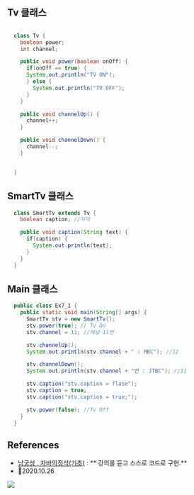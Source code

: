 
## Tv 클래스
```java

  class Tv {
    boolean power;
    int channel;

    public void power(boolean onOff) {
      if(onOff == true) {
      System.out.println("TV ON");
      } else {
        System.out.println("TV OFF");	
      }
    }

    public void channelUp() {
      channel++;
    }

    public void channelDown() {
      channel--;
    }


  }
```

## SmartTv 클래스

```java
  class SmartTv extends Tv {
    boolean caption; //자막

    public void caption(String text) {
      if(caption) {
        System.out.println(text);
      }
    }
  }
```

## Main 클래스
```java
  public class Ex7_1 {
    public static void main(String[] args) {
      SmartTv stv = new SmartTv();
      stv.power(true); // Tv On
      stv.channel = 11; //채널 11번

      stv.channelUp();
      System.out.println(stv.channel + " : MBC"); //12

      stv.channelDown();
      System.out.println(stv.channel + "번 : JTBC"); //11

      stv.caption("stv.caption = flase");
      stv.caption = true;
      stv.caption("stv.caption = true;");

      stv.power(false); //Tv Off
    }
  }

```

## References
- [남궁성 , 자바의정석(기초)](https://www.youtube.com/user/MasterNKS) : ** 강의를 듣고 스스로 코드로 구현.**
- 🎈2020.10.26

![](https://images.velog.io/images/withcolinsong/post/8dc5159f-5174-49f0-8cca-748d6cd38345/image.png)
